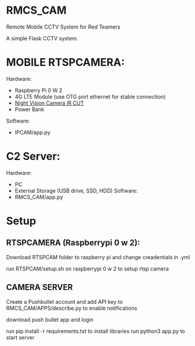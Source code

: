 # RMCS_CAM
Remote Mobile CCTV System for Red Teamers

A simple Flask CCTV system.

# MOBILE RTSPCAMERA:
Hardware:
  -  Raspberry Pi 0 W 2
  -  4G LTE Module (use OTG port ethernet for stable connection)
  -  [Night Vision Camera IR CUT](https://www.amazon.co.uk/Dorhea-Raspberry-Camera-Automatic-Adjustable/dp/B07DNSKMZ1/ref=sr_1_9)
  -  Power Bank

Software:
  -  IPCAM/app.py

# C2 Server:
Hardware:
  - PC
  - External Storage (USB drive, SSD, HDD)
Software:
 - RMCS_CAM/app.py


# Setup
## RTSPCAMERA (Raspberrypi 0 w 2):

Download RTSPCAM folder to raspberry pi and change creadentials in .yml 

run RTSPCAM/setup.sh on raspberrypi 0  w 2 to setup rtsp camera

## CAMERA SERVER
Create a Pushbullet account and add API key to RMCS_CAM/APPS/describe.py to enable notifications

download push bullet app and login 

run pip install -r requirements.txt to install libraries
run python3 app.py to start server
